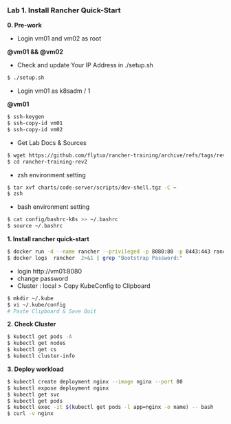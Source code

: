### Lab 1. Install Rancher Quick-Start

**0. Pre-work**

- Login vm01 and vm02 as root

**@vm01 && @vm02**

- Check and update Your IP Address in ./setup.sh 
```bash
$ ./setup.sh
```

- Login vm01 as k8sadm / 1

**@vm01**

```bash
$ ssh-keygen
$ ssh-copy-id vm01
$ ssh-copy-id vm02
```

- Get Lab Docs & Sources

```bash
$ wget https://github.com/flytux/rancher-training/archive/refs/tags/rev2.zip
$ cd rancher-training-rev2
```

- zsh environment setting
```bash
$ tar xvf charts/code-server/scripts/dev-shell.tgz -C ~
$ zsh
```

- bash environment setting
```bash
$ cat config/bashrc-k8s >> ~/.bashrc
$ source ~/.bashrc
```

**1. Install rancher quick-start**

```bash
$ docker run -d --name rancher --privileged -p 8080:80 -p 8443:443 rancher/rancher
$ docker logs  rancher  2>&1 | grep "Bootstrap Password:"
```

- login http://vm01:8080
- change password
- Cluster : local > Copy KubeConfig to Clipboard

```bash
$ mkdir ~/.kube
$ vi ~/.kube/config
# Paste Clipboard & Save Quit
```

**2. Check Cluster**

```bash
$ kubectl get pods -A
$ kubectl get nodes
$ kubectl get cs
$ kubectl cluster-info
```

**3. Deploy workload**

```bash
$ kubectl create deployment nginx --image nginx --port 80
$ kubectl expose deployment nginx
$ kubectl get svc
$ kubectl get pods
$ kubectl exec -it $(kubectl get pods -l app=nginx -o name) -- bash
$ curl -v nginx
```

